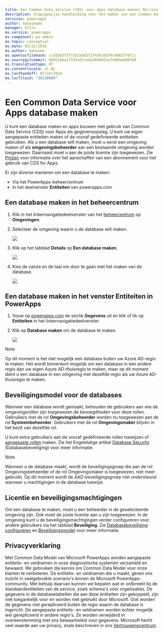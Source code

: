 ```yaml
---
title: Een Common Data Service (CDS) voor Apps database maken| Microsoft Docs
description: Stapsgewijze handleiding voor het maken van een Common Data Service (CDS) voor Apps database.
services: powerapps
author: manasmams
manager: kfile
ms.service: powerapps
ms.component: pa-admin
ms.topic: conceptual
ms.date: 03/21/2018
ms.author: manasma
ms.openlocfilehash: ccd2b03f5f71b2a5037274363ddf9c4082f7071c
ms.sourcegitcommit: 0b051bba173353d7ceda3b60921e7e009eb00709
ms.translationtype: HT
ms.contentlocale: nl-NL
ms.lasthandoff: 07/24/2018
ms.locfileid: "39218689"
---
```

# <a name="create-a-common-data-service-for-apps-database"></a>Een Common Data Service voor Apps database maken
U kunt een database maken en apps bouwen met gebruik van Common Data Service (CDS) voor Apps als gegevensopslag. U kunt uw eigen aangepaste entiteiten maken of de vooraf gedefinieerde entiteiten gebruiken. Als u een database wilt maken, moet u eerst een omgeving maken of als **omgevingsbeheerder** aan een bestaande omgeving worden toegewezen. Daarnaast moet u aan de juiste licentie zijn toegewezen. Zie [Prijzen](pricing-billing-skus.md) voor informatie over het aanschaffen van een abonnement voor het gebruik van CDS for Apps.

Er zijn diverse manieren om een database te maken:

* Via het PowerApps-beheercentrum
* In het deelvenster **Entiteiten** van powerapps.com

## <a name="create-a-database-in-the-admin-center"></a>Een database maken in het beheercentrum
1. Klik in het linkernavigatiedeelvenster van het [beheercentrum](https://admin.powerapps.com) op **Omgevingen**.
    
2. Selecteer de omgeving waarin u de database wilt maken.
    
    ![](./media/create-database/environment-list-new.png)

3. Klik op het tabblad **Details** op **Een database maken**. 
    
    ![](./media/create-database/Create-DB-From-Details.png)

4. Kies de valuta en de taal om door te gaan met het maken van de database. 
    
    ![](./media/create-database/DB-Choose-options.png)



## <a name="create-a-database-in-the-entities-pane-of-powerapps"></a>Een database maken in het venster Entiteiten in PowerApps
1. Vouw op [powerapps.com](https://web.powerapps.com?utm_source=padocs&utm_medium=linkinadoc&utm_campaign=referralsfromdoc) de sectie **Gegevens** uit en klik of tik op **Entiteiten** in het linkernavigatiedeelvenster.

2. Klik op **Database maken** om de database te maken.

    ![](./media/create-database/Create-DB-From-Entities.png)

> [!NOTE]
> Op dit moment is het niet mogelijk een database buiten uw Azure AD-regio te maken. Het wordt binnenkort mogelijk om een database in een andere regio dan uw eigen Azure AD-thuisregio te maken, maar op dit moment dient u een database in een omgeving met dezelfde regio als uw Azure AD-thuisregio te maken.

## <a name="security-model-for-the-databases"></a>Beveiligingsmodel voor de databases
Wanneer een database wordt gemaakt, behouden de gebruikers aan wie de omgevingsrollen zijn toegewezen de bevoegdheden voor deze rollen.  
    Gebruikers met de rol **Omgevingsbeheerder** worden nu toegewezen aan de rol **Systeembeheerder**. Gebruikers met de rol **Omgevingsmaker** blijven in het bezit van dezelfde rol.

U kunt extra gebruikers aan de vooraf gedefinieerde rollen toewijzen of [aangepaste rollen][1] maken. Zie het Engelstalige artikel [Database Security](database-security.md) (Databasebeveiliging) voor meer informatie.

> [!NOTE]
> Wanneer u de database maakt, wordt de beveiligingsgroep die aan de rol Omgevingsbeheerder of de rol Omgevingsmaker is toegewezen, niet meer gebruikt. Op dit moment wordt de AAD-beveiligingsgroep niet ondersteund wanneer u machtigingen in de database toewijst.


## <a name="license-and-security-permissions"></a>Licentie en beveiligingsmachtigingen
Om een database te maken, moet u een beheerder in de geselecteerde omgeving zijn. Ook moet de juiste licentie aan u zijn toegewezen. In de omgeving kunt u de beveiligingsmachtigingen verder configureren voor andere gebruikers via het tabblad **Beveiliging**. Zie [Databasebeveiliging configureren](database-security.md) en [Beveiligingsmodel](https://docs.microsoft.c../maker/common-data-service/entity-reference/security-model) voor meer informatie.

## <a name="privacy-notice"></a>Privacyverklaring
Met Common Data Model van Microsoft PowerApps worden aangepaste entiteits- en veldnamen in onze diagnostische systemen verzameld en bewaard.  We gebruiken die kennis om Common Data Model voor onze klanten te verbeteren. De entiteits- en veldnamen die u maakt, geven ons inzicht in veelgebruikte scenario's binnen de Microsoft PowerApps-community. Met behulp daarvan kunnen we bepalen wat er ontbreekt bij de standaardentiteiten van de service, zoals schema's voor organisaties. De gegevens in de databasetabellen die aan deze entiteiten zijn gekoppeld, zijn niet toegankelijk voor en worden niet gebruikt door Microsoft. Ook worden de gegevens niet gerepliceerd buiten de regio waarin de database is ingericht. De aangepaste entiteits- en veldnamen worden echter mogelijk wel gerepliceerd in andere regio's. Ze worden verwijderd in overeenstemming met ons bewaarbeleid voor gegevens. Microsoft hecht veel waarde aan uw privacy, zoals beschreven in ons [Vertrouwenscentrum](https://www.microsoft.com/trustcenter/Privacy/default.aspx).


<!--Reference links in article-->
[1]: https://technet.microsoft.com/library/dn531130.aspx
